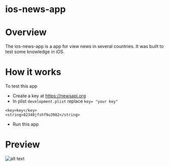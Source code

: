 # ios-news-app

# Overview

The ios-news-app is a app for view news in several countries. It was built to test some knowledge in iOS.

# How it works

To test this app
- Create a key at https://newsapi.org
- In plist `development.plist` replace `key= "your key"`
```plist
<key>key</key>
<string>82340jfshf9u3982</string>
```

- Run this app

# Preview 

![alt text](https://github.com/cassiosousa/ios-news-app/blob/master/gif1.gif?raw=true)